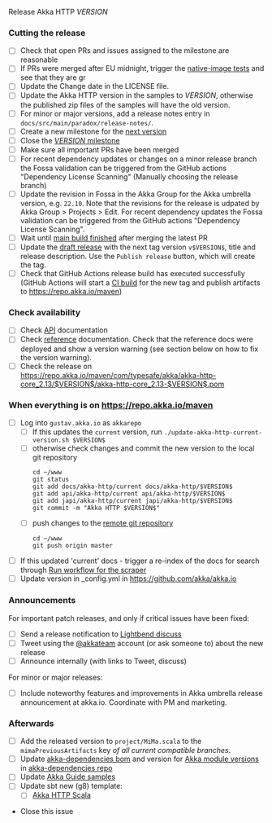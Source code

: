 Release Akka HTTP $VERSION$

<!--
Release Train Issue Template for Akka HTTP

(Liberally copied and adopted from Scala itself https://github.com/scala/scala-dev/blob/b11cd2e4a4431de7867db6b39362bea8fa6650e7/notes/releases/template.md)

For every release, use the `scripts/create-release-issue.sh` to make a copy of this file named after the release, and expand the variables.

Variables to be expanded in this template:
- VERSION=???

Key links:
  - akka/akka-http milestone: https://github.com/akka/akka-http/milestone/?
-->

### Cutting the release

- [ ] Check that open PRs and issues assigned to the milestone are reasonable
- [ ] If PRs were merged after EU midnight, trigger the [native-image tests](https://github.com/akka/akka-http/actions/workflows/native-image-tests.yml) and see that they are gr
- [ ] Update the Change date in the LICENSE file.
- [ ] Update the Akka HTTP version in the samples to $VERSION$, otherwise the published zip files of the samples will have the old version.
- [ ] For minor or major versions, add a release notes entry in `docs/src/main/paradox/release-notes/`.
- [ ] Create a new milestone for the [next version](https://github.com/akka/akka-http/milestones)
- [ ] Close the [$VERSION$ milestone](https://github.com/akka/akka-http/milestones?direction=asc&sort=due_date)
- [ ] Make sure all important PRs have been merged
- [ ] For recent dependency updates or changes on a minor release branch the Fossa validation can be triggered from the GitHub actions "Dependency License Scanning" (Manually choosing the release branch)
- [ ] Update the revision in Fossa in the Akka Group for the Akka umbrella version, e.g. `22.10`. Note that the revisions for the release is udpated by Akka Group > Projects > Edit. For recent dependency updates the Fossa validation can be triggered from the GitHub actions "Dependency License Scanning".
- [ ] Wait until [main build finished](https://github.com/akka/akka-http/actions) after merging the latest PR
- [ ] Update the [draft release](https://github.com/akka/akka-http/releases) with the next tag version `v$VERSION$`, title and release description. Use the `Publish release` button, which will create the tag.
- [ ] Check that GitHub Actions release build has executed successfully (GitHub Actions will start a [CI build](https://github.com/akka/akka-http/actions) for the new tag and publish artifacts to https://repo.akka.io/maven)

### Check availability

- [ ] Check [API](https://doc.akka.io/api/akka-http/$VERSION$/) documentation
- [ ] Check [reference](https://doc.akka.io/docs/akka-http/$VERSION$/) documentation. Check that the reference docs were deployed and show a version warning (see section below on how to fix the version warning).
- [ ] Check the release on https://repo.akka.io/maven/com/typesafe/akka/akka-http-core_2.13/$VERSION$/akka-http-core_2.13-$VERSION$.pom

### When everything is on https://repo.akka.io/maven
  - [ ] Log into `gustav.akka.io` as `akkarepo` 
    - [ ] If this updates the `current` version, run `./update-akka-http-current-version.sh $VERSION$`
    - [ ] otherwise check changes and commit the new version to the local git repository
         ```
         cd ~/www
         git status
         git add docs/akka-http/current docs/akka-http/$VERSION$
         git add api/akka-http/current api/akka-http/$VERSION$
         git add japi/akka-http/current japi/akka-http/$VERSION$
         git commit -m "Akka HTTP $VERSION$"
         ```
    - [ ] push changes to the [remote git repository](https://github.com/akka/doc.akka.io)
         ```
         cd ~/www
         git push origin master
         ```

  - [ ] If this updated 'current' docs - trigger a re-index of the docs for search through [Run workflow for the scraper](https://github.com/akka/akka-http/actions/workflows/algolia-doc-site-scrape.yml)
  - [ ] Update version in _config.yml in https://github.com/akka/akka.io

### Announcements

For important patch releases, and only if critical issues have been fixed:

- [ ] Send a release notification to [Lightbend discuss](https://discuss.akka.io)
- [ ] Tweet using the [@akkateam](https://twitter.com/akkateam/) account (or ask someone to) about the new release
- [ ] Announce internally (with links to Tweet, discuss)

For minor or major releases:

- [ ] Include noteworthy features and improvements in Akka umbrella release announcement at akka.io. Coordinate with PM and marketing.

### Afterwards

- [ ] Add the released version to `project/MiMa.scala` to the `mimaPreviousArtifacts` key *of all current compatible branches*.
- [ ] Update [akka-dependencies bom](https://github.com/lightbend/akka-dependencies) and version for [Akka module versions](https://doc.akka.io/docs/akka-dependencies/current/) in [akka-dependencies repo](https://github.com/akka/akka-dependencies)
- [ ] Update [Akka Guide samples](https://github.com/akka/akka-platform-guide)
- [ ] Update sbt new (g8) template:
  - [ ] [Akka HTTP Scala](https://github.com/akka/akka-http-quickstart-scala.g8/blob/main/src/main/g8/default.properties)

- Close this issue
